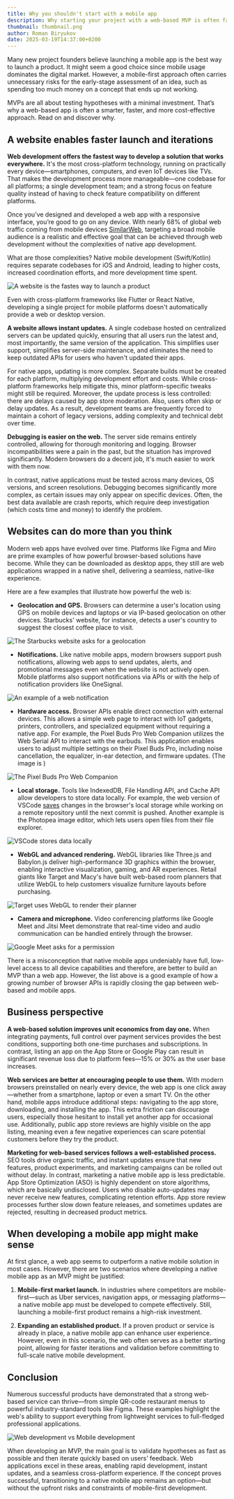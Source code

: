 ```yaml
---
title: Why you shouldn't start with a mobile app
description: Why starting your project with a web-based MVP is often faster and more cost-effective? They simplify development, reduce costs, and enable quick iterations—without sacrificing quality.
thumbnail: thumbnail.png
author: Roman Biryukov
date: 2025-03-19T14:37:00+0200
---
```


Many new project founders believe launching a mobile app is the best way
to launch a product. It might seem a good choice since mobile usage
dominates the digital market. However, a mobile-first approach often
carries unnecessary risks for the early-stage assessment of an idea,
such as spending too much money on a concept that ends up not working.

MVPs are all about testing hypotheses with a minimal investment. That’s
why a web-based app is often a smarter, faster, and more cost-effective
approach. Read on and discover why.

## A website enables faster launch and iterations

**Web development offers the fastest way to develop a solution that works everywhere.**
It's the most cross-platform technology, running on practically
every device—smartphones, computers, and even IoT devices like TVs. That makes
the development process more manageable—one codebase for all platforms; a single
development team; and a strong focus on feature quality instead of having to
check feature compatibility on different platforms.

Once you’ve designed and developed a web app with a responsive interface, you’re
good to go on any device. With nearly 68% of global web traffic coming from mobile
devices [SimilarWeb](https://www.similarweb.com/platforms/), targeting a broad
mobile audience is a realistic and effective goal that can be achieved through
web development without the complexities of native app development.

What are those complexities? Native mobile development (Swift/Kotlin) requires
separate codebases for iOS and Android, leading to higher costs, increased
coordination efforts, and more development time spent.

![A website is the fastes way to launch a product](faster-web.png)

Even with cross-platform frameworks like Flutter or React Native, developing a
single project for mobile platforms doesn't automatically provide a web or
desktop version.

**A website allows instant updates.** A single codebase hosted on centralized
servers can be updated quickly, ensuring that all users run the latest and,
most importantly, the same version of the application. This simplifies user
support, simplifies server-side maintenance, and eliminates the need to keep
outdated APIs for users who haven't updated their apps.

For native apps, updating is more complex. Separate builds must be created
for each platform, multiplying development effort and costs. While cross-platform
frameworks help mitigate this, minor platform-specific tweaks might still be
required. Moreover, the update process is less controlled: there are delays
caused by app store moderation. Also, users often skip or delay updates. As
a result, development teams are frequently forced to maintain a cohort of
legacy versions, adding complexity and technical debt over time.

**Debugging is easier on the web.** The server side remains entirely controlled,
allowing for thorough monitoring and logging. Browser incompatibilities were
a pain in the past, but the situation has improved significantly. Modern browsers
do a decent job, it's much easier to work with them now.

In contrast, native applications must be tested across many devices, OS versions,
and screen resolutions. Debugging becomes significantly more complex, as certain
issues may only appear on specific devices. Often, the best data available are
crash reports, which require deep investigation (which costs time and money)
to identify the problem.

## Websites can do more than you think

Modern web apps have evolved over time. Platforms like Figma and Miro are prime
examples of how powerful browser-based solutions have become. While they can be
downloaded as desktop apps, they still are web applications wrapped in a native
shell, delivering a seamless, native-like experience.

Here are a few examples that illustrate how powerful the web is:

- **Geolocation and GPS.** Browsers can determine a user's location using GPS on
mobile devices and laptops or via IP-based geolocation on other devices. Starbucks'
website, for instance, detects a user's country to suggest the closest coffee
place to visit.

![The Starbucks website asks for a geolocation](starbucks.png)

- **Notifications.** Like native mobile apps, modern browsers support push notifications,
allowing web apps to send updates, alerts, and promotional messages even when the
website is not actively open. Mobile platforms also support notifications via APIs
or with the help of notification providers like OneSignal.

![An example of a web notification](notifications.png)

- **Hardware access.** Browser APIs enable direct connection with external devices.
This allows a simple web page to interact with IoT gadgets, printers, controllers,
and specialized equipment without requiring a native app. For example, the Pixel
Buds Pro Web Companion utilizes the Web Serial API to interact with the earbuds.
This application enables users to adjust multiple settings on their Pixel Buds Pro,
including noise cancellation, the equalizer, in-ear detection, and firmware updates.
(The image is )

![The Pixel Buds Pro Web Companion](buds.png)

- **Local storage.** Tools like IndexedDB, File Handling API, and Cache API allow
developers to store data locally. For example, the web version of VSCode
[saves](https://code.visualstudio.com/docs/editor/vscode-web#_saving-and-sharing-work)
changes in the browser's local storage while working on a remote repository until the
next commit is pushed. Another example is the Photopea image editor, which lets users
open files from their file explorer.

![VSCode stores data locally](vscode.png)

- **WebGL and advanced rendering.** WebGL libraries like Three.js and Babylon.js deliver
high-performance 3D graphics within the browser, enabling interactive visualization,
gaming, and AR experiences. Retail giants like Target and Macy's have built web-based
room planners that utilize WebGL to help customers visualize furniture layouts before
purchasing.

![Target uses WebGL to render their planner](target.png)

- **Camera and microphone.** Video conferencing platforms like Google Meet and Jitsi Meet
demonstrate that real-time video and audio communication can be handled entirely through
the browser.

![Google Meet asks for a permission](meet.png)

There is a misconception that native mobile apps undeniably have full, low-level access
to all device capabilities and therefore, are better to build an MVP than a web app.
However, the list above is a good example of how a growing number of browser APIs is
rapidly closing the gap between web-based and mobile apps.

## Business perspective

**A web-based solution improves unit economics from day one.** When integrating payments,
full control over payment services provides the best conditions, supporting both one-time
purchases and subscriptions. In contrast, listing an app on the App Store or Google Play
can result in significant revenue loss due to platform fees—15% or 30% as the user base
increases.

**Web services are better at encouraging people to use them.** With modern browsers
preinstalled on nearly every device, the web app is one click away—whether from a smartphone,
laptop or even a smart TV. On the other hand, mobile apps introduce additional steps:
navigating to the app store, downloading, and installing the app. This extra friction can
discourage users, especially those hesitant to install yet another app for occasional use.
Additionally, public app store reviews are highly visible on the app listing, meaning even
a few negative experiences can scare potential customers before they try the product.

**Marketing for web-based services follows a well-established process.** SEO tools drive
organic traffic, and instant updates ensure that new features, product experiments, and
marketing campaigns can be rolled out without delay. In contrast, marketing a native mobile
app is less predictable. App Store Optimization (ASO) is highly dependent on store algorithms,
which are basically undisclosed. Users who disable auto-updates may never receive new
features, complicating retention efforts. App store review processes further slow down
feature releases, and sometimes updates are rejected, resulting in decreased product metrics.

## When developing a mobile app might make sense

At first glance, a web app seems to outperform a native mobile solution in most cases.
However, there are two scenarios where developing a native mobile app as an MVP might
be justified:

1. **Mobile-first market launch.** In industries where competitors are mobile-first—such
as Uber services, navigation apps, or messaging platforms—a native mobile app must be
developed to compete effectively. Still, launching a mobile-first product remains a
high-risk investment.

2. **Expanding an established product.** If a proven product or service is already in
place, a native mobile app can enhance user experience. However, even in this scenario,
the web often serves as a better starting point, allowing for faster iterations and
validation before committing to full-scale native mobile development.

## Conclusion

Numerous successful products have demonstrated that a strong web-based service can
thrive—from simple QR-code restaurant menus to powerful industry-standard tools like
Figma. These examples highlight the web's ability to support everything from lightweight
services to full-fledged professional applications.

![Web development vs Mobile development](conclusion.png)

When developing an MVP, the main goal is to validate hypotheses as fast as possible and
then iterate quickly based on users’ feedback. Web applications excel in these areas,
enabling rapid development, instant updates, and a seamless cross-platform experience.
If the concept proves successful, transitioning to a native mobile app remains an
option—but without the upfront risks and constraints of mobile-first development.
